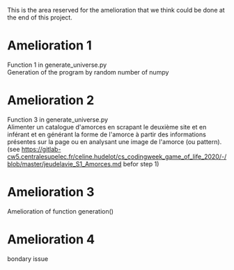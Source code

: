 This is the area reserved for the amelioration that we think could be done at the end of this project.

Amelioration 1
====================================
Function 1 in generate_universe.py  
Generation of the program by random number of numpy 

Amelioration 2
====================================
Function 3 in generate_universe.py  
Alimenter un catalogue d'amorces en scrapant le deuxième site et en inférant et en générant la forme de l'amorce à partir des informations présentes sur la page ou en analysant une image de l'amorce (ou pattern).  
(see https://gitlab-cw5.centralesupelec.fr/celine.hudelot/cs_codingweek_game_of_life_2020/-/blob/master/jeudelavie_S1_Amorces.md  befor step 1)

Amelioration 3
====================================
Amelioration of function generation()

Amelioration 4
====================================
bondary issue